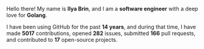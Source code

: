 Hello there! My name is **Ilya Brin**, and I am a **software engineer** with a deep love for **Golang**.

I have been using GitHub for the past **14 years**, and during that time, I have made **5017** contributions, opened **282** issues, submitted **166** pull requests, and contributed to **17** open-source projects.
